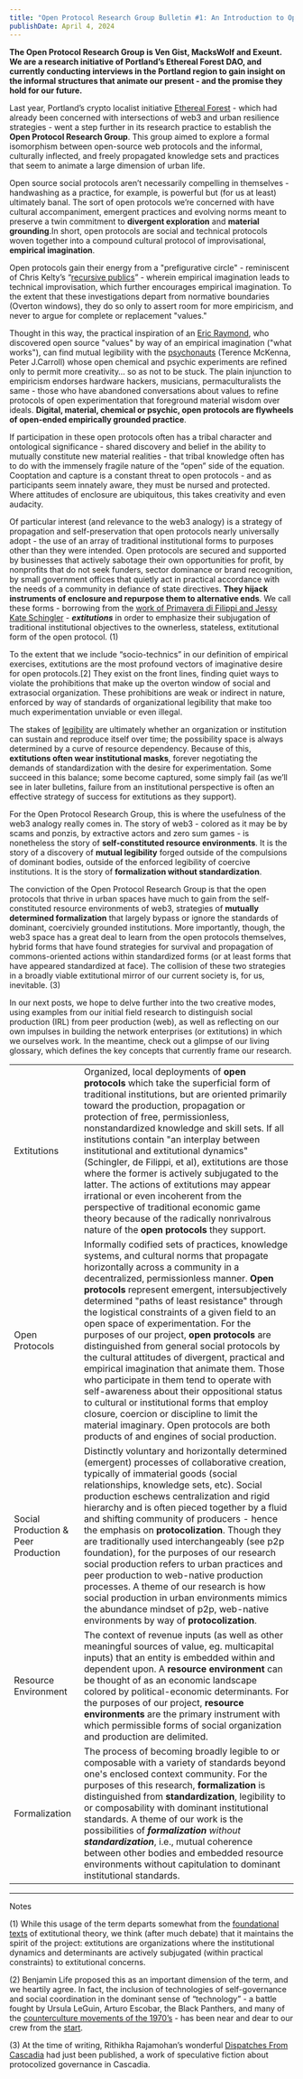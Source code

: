 ```yaml
---
title: "Open Protocol Research Group Bulletin #1: An Introduction to Open Protocols"
publishDate: April 4, 2024
---
```


**The Open Protocol Research Group is Ven Gist, MacksWolf and Exeunt. We are a research initiative of Portland’s Ethereal Forest DAO, and currently conducting interviews in the Portland region to gain insight on the informal structures that animate our present - and the promise they hold for our future.**

Last year, Portland’s crypto localist initiative [Ethereal Forest](https://etherealforest.org/) - which had already been concerned with intersections of web3 and urban resilience strategies - went a step further in its research practice to establish the **Open Protocol Research Group**. This group aimed to explore a formal isomorphism between open-source web protocols and the informal, culturally inflected, and freely propagated knowledge sets and practices that seem to animate a large dimension of urban life.

Open source social protocols aren’t necessarily compelling in themselves - handwashing as a practice, for example, is powerful but (for us at least) ultimately banal. The sort of open protocols we’re concerned with have cultural accompaniment, emergent practices and evolving norms meant to preserve a twin commitment to **divergent exploration** and **material grounding**.In short, open protocols are social and technical protocols woven together into a compound cultural protocol of improvisational, **empirical imagination**.

Open protocols gain their energy from a "prefigurative circle" - reminiscent of Chris Kelty’s “[recursive publics](https://twobits.net/pub/Kelty-TwoBits.pdf)” - wherein empirical imagination leads to technical improvisation, which further encourages empirical imagination. To the extent that these investigations depart from normative boundaries (Overton windows), they do so only to assert room for more empiricism, and never to argue for complete or replacement "values."

Thought in this way, the practical inspiration of an [Eric Raymond](http://www.catb.org/esr/writings/cathedral-bazaar/), who discovered open source "values" by way of an empirical imagination ("what works"), can find mutual legibility with the [psychonauts](https://en.wikipedia.org/wiki/Psychonautics) (Terence McKenna, Peter J.Carroll) whose open chemical and psychic experiments are refined only to permit more creativity… so as not to be stuck. The plain injunction to empiricism endorses hardware hackers, musicians, permaculturalists the same - those who have abandoned conversations about values to refine protocols of open experimentation that foreground material wisdom over ideals. **Digital, material, chemical or psychic, open protocols are flywheels of open-ended empirically grounded practice**.

If participation in these open protocols often has a tribal character and ontological significance - shared discovery and belief in the ability to mutually constitute new material realities - that tribal knowledge often has to do with the immensely fragile nature of the “open” side of the equation. Cooptation and capture is a constant threat to open protocols - and as participants seem innately aware, they must be nursed and protected. Where attitudes of enclosure are ubiquitous, this takes creativity and even audacity.

Of particular interest (and relevance to the web3 analogy) is a strategy of propagation and self-preservation that open protocols nearly universally adopt - the use of an array of traditional institutional forms to purposes other than they were intended. Open protocols are secured and supported by businesses that actively sabotage their own opportunities for profit, by nonprofits that do not seek funders, sector dominance or brand recognition, by small government offices that quietly act in practical accordance with the needs of a community in defiance of state directives. **They hijack instruments of enclosure and repurpose them to alternative ends**. We call these forms - borrowing from the [work of Primavera di Filippi and Jessy Kate Schingler](https://medium.com/berkman-klein-center/an-introduction-to-extitutional-theory-e74b5a49ea53) - ***extitutions*** in order to emphasize their subjugation of traditional institutional objectives to the ownerless, stateless, extitutional form of the open protocol. (1)

To the extent that we include “socio-technics” in our definition of empirical exercises, extitutions are the most profound vectors of imaginative desire for open protocols.[2] They exist on the front lines, finding quiet ways to violate the prohibitions that make up the overton window of social and extrasocial organization. These prohibitions are weak or indirect in nature, enforced by way of  standards of organizational legibility that make too much experimentation unviable or even illegal. 

The stakes of [legibility](https://www.ribbonfarm.com/2010/07/26/a-big-little-idea-called-legibility/) are ultimately whether an organization or institution can sustain and reproduce itself over time; the possibility space is always determined by a curve of resource dependency. Because of this, **extitutions often wear institutional masks**, forever negotiating the demands of standardization with the desire for experimentation. Some succeed in this balance; some become captured, some simply fail (as we’ll see in later bulletins, failure from an institutional perspective is often an effective strategy of success for extitutions as they support).

For the Open Protocol Research Group, this is where the usefulness of the web3 analogy really comes in. The story of web3 - colored as it may be by scams and ponzis, by extractive actors and zero sum games - is nonetheless the story of **self-constituted resource environments**. It is the story of a discovery of **mutual legibility** forged outside of the compulsions of dominant bodies, outside of the enforced legibility of coercive institutions. It is the story of **formalization without standardization**.

The conviction of the Open Protocol Research Group is that the open protocols that thrive in urban spaces have much to gain from the self-constituted resource environments of web3, strategies of **mutually determined formalization** that largely bypass or ignore the standards of dominant, coerciviely grounded institutions. More importantly, though, the web3 space has a great deal to learn from the open protocols themselves, hybrid forms that have found strategies for survival and propagation of commons-oriented actions within standardized forms (or at least forms that have appeared standardized at face). The collision of these two strategies in a broadly viable extitutional mirror of our current society is, for us, inevitable. (3)

In our next posts, we hope to delve further into the two creative modes, using examples from our initial field research to distinguish social production (IRL) from peer production (web), as well as reflecting on our own impulses in building the network enterprises (or extitutions) in which we ourselves work. In the meantime, check out a glimpse of our living glossary, which defines the key concepts that currently frame our research.

|  |  |
| --- | --- |
| Extitutions | Organized, local deployments of **open protocols** which take the superficial form of traditional institutions, but are oriented primarily toward the production, propagation or protection of free, permissionless, nonstandardized knowledge and skill sets. If all institutions contain "an interplay between institutional and extitutional dynamics" (Schingler, de Filippi, et al), extitutions are those where the former is actively subjugated to the latter. The actions of extitutions may appear irrational or even incoherent from the perspective of traditional economic game theory because of the radically nonrivalrous nature of the **open protocols** they support. |
| Open Protocols | Informally codified sets of practices, knowledge systems, and cultural norms that propagate horizontally across a community in a decentralized, permissionless manner. **Open protocols** represent emergent, intersubjectively determined "paths of least resistance" through the logistical constraints of a given field to an open space of experimentation. For the purposes of our project, **open protocols** are distinguished from general social protocols by the cultural attitudes of divergent, practical and empirical imagination that animate them. Those who participate in them tend to operate with self-awareness about their oppositional status to cultural or institutional forms that employ closure, coercion or discipline to limit the material imaginary. Open protocols are both products of and engines of social production. | 
| Social Production & Peer Production | Distinctly voluntary and horizontally determined (emergent) processes of collaborative creation, typically of immaterial goods (social relationships, knowledge sets, etc). Social production eschews centralization and rigid hierarchy and is often pieced together by a fluid and shifting community of producers - hence the emphasis on **protocolization**. Though they are traditionally used interchangeably (see p2p foundation), for the purposes of our research social production refers to urban practices and peer production to web-native production processes. A theme of our research is how social production in urban environments mimics the abundance mindset of p2p, web-native environments by way of **protocolization**. |
| Resource Environment | The context of revenue inputs (as well as other meaningful sources of value, eg. multicapital inputs) that an entity is embedded within and dependent upon. A **resource environment** can be thought of as an economic landscape colored by political-economic determinants. For the purposes of our project, **resource environments** are the primary instrument with which permissible forms of social organization and production are delimited. |
| Formalization | The process of becoming broadly legible to or composable with a variety of standards beyond one's enclosed context community. For the purposes of this research, **formalization** is distinguished from **standardization**, legibility to or composability with dominant institutional standards. A theme of our work is the possibilities of ***formalization** without **standardization***, i.e., mutual coherence between other bodies and embedded resource environments without capitulation to dominant institutional standards. |


---
Notes

(1) While this usage of the term departs somewhat from the [foundational](https://medium.com/berkman-klein-center/an-introduction-to-extitutional-theory-e74b5a49ea53) [texts](https://medium.com/@jessykate/the-lazega-encounter-provoking-extitutional-theory-f8464ab82fbf) of extitutional theory, we think (after much debate) that it maintains the spirit of the project: extitutions are organizations where the institutional dynamics and determinants are actively subjugated (within practical constraints) to extitutional concerns.

(2) Benjamin Life proposed this as an important dimension of the term, and we heartily agree. In fact, the inclusion of technologies of self-governance and social coordination in the dominant sense of “technology” - a battle fought by Ursula LeGuin, Arturo Escobar, the Black Panthers, and many of the [counterculture movements of the 1970’s](https://www.harvard.com/book/the_subversive_seventies/) - has been near and dear to our crew from the [start](https://medium.com/@pdxregencommons/portland-regen-commons-26d5c6bee46b).

(3) At the time of writing, Rithikha Rajamohan’s wonderful [Dispatches From Cascadia](https://summerofprotocols.com/research/dispatches-from-cascadia) had just been published, a work of speculative fiction about protocolized governance in Cascadia.
